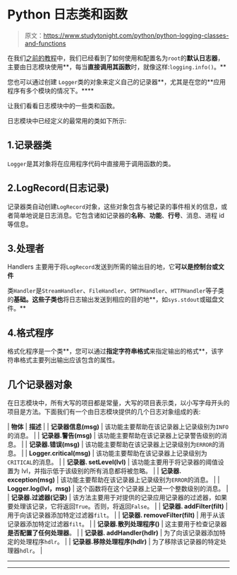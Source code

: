 # Python 日志类和函数

> 原文：<https://www.studytonight.com/python/python-logging-classes-and-functions>

在我们[之前的教程](python-logging-variable-data)中，我们已经看到了如何使用和配置名为`root`的**默认日志器**，主要由日志模块使用**，每当**直接调用其函数**时，就像这样:`logging.info()`。**

您也可以通过创建 `Logger`类的对象来定义自己的记录器**，尤其是在您的**应用程序有多个模块的情况下。****

让我们看看日志模块中的一些类和函数。

日志模块中已经定义的最常用的类如下所示:

## 1.记录器类

`Logger`是其对象将在应用程序代码中直接用于调用函数的类。

## 2.LogRecord(日志记录)

记录器类自动创建`LogRecord`对象，这些对象包含与被记录的事件相关的信息，或者简单地说是日志消息。它包含诸如记录器的**名称**、**功能**、**行号**、消息、进程 id 等信息。

## 3.处理者

Handlers 主要用于将`LogRecord`发送到所需的输出目的地，它**可以是控制台或文件**

类`Handler`是`StreamHandler`、`FileHandler`、`SMTPHandler`、`HTTPHandler`等子类的**基础。这些子类也**将日志输出发送到相应的目的地**，如`sys.stdout`或磁盘文件。**

## 4.格式程序

格式化程序是一个类**，您可以通过**指定字符串格式**来指定输出的格式**，该字符串格式主要列出输出应该包含的属性。

## 几个记录器对象

在日志模块中，所有大写的项目都是常量，大写的项目表示类，以小写字母开头的项目是方法。下面我们有一个由日志模块提供的几个日志对象组成的表:

| **物体** | **描述** |
| **记录器信息(msg)** | 该功能主要帮助在该记录器上记录级别为`INFO`的消息。 |
| **记录器.警告(msg)** | 该功能主要帮助在该记录器上记录警告级别的消息。 |
| **记录器.错误(msg)** | 该功能主要帮助在该记录器上记录级别为`ERROR`的消息。 |
| **Logger.critical(msg)** | 该功能主要帮助在该记录器上记录级别为`CRITICAL`的消息。 |
| **记录器. setLevel(lvl)** | 该功能主要用于将记录器的阈值设置为 lvl，并指示低于该级别的所有消息都将被忽略。 |
| **记录器. exception(msg)** | 该功能主要帮助在该记录器上记录级别为`ERROR`的消息。 |
| **Logger.log(lvl，msg)** | 这个函数将在这个记录器上记录一个整数级别的消息。 |
| **记录器.过滤器(记录)** | 该方法主要用于对提供的记录应用记录器的过滤器，如果要处理该记录，它将返回`True`。否则，将返回`False`。 |
| **记录器. addFilter(filt)** | 用于向该记录器添加特定过滤器`filt`。 |
| **记录器. removeFilter(filt)** | 用于从该记录器添加特定过滤器`filt`。 |
| **记录器.散列处理程序()** | 这主要用于检查记录器**是否配置了任何处理器**。 |
| **记录器. addHandler(hdlr)** | 为了向该记录器添加特定的处理程序`hdlr`。 |
| **记录器.移除处理程序(hdlr)** | 为了移除该记录器的特定处理器`hdlr`。 |

* * *

* * *
